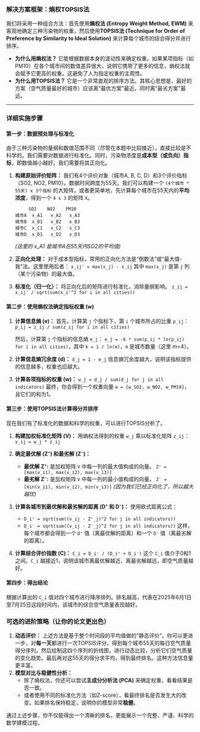 ### 解决方案框架：熵权TOPSIS法

我们将采用一种组合方法：首先使用**熵权法 (Entropy Weight Method, EWM)** 来客观地确定三种污染物的权重，然后使用**TOPSIS法 (Technique for Order of Preference by Similarity to Ideal Solution)** 来计算每个城市的综合得分并进行排序。

*   **为什么用熵权法？** 它能根据数据本身的波动性来确定权重。如果某项指标（如PM10）在各个城市间的数值差异很大，说明它携带了更多的信息，熵权法就会赋予它更高的权重。这避免了人为指定权重的主观性。
*   **为什么用TOPSIS法？** 它是一个非常直观的排序方法。其核心思想是，最好的方案（空气质量最好的城市）应该离“最优方案”最近，同时离“最劣方案”最远。

---

### 详细实施步骤

#### **第一步：数据预处理与标准化**

由于三种污染物的量纲和数值范围不同（尽管在本题中比较接近），直接比较是不科学的。我们需要对数据进行标准化。同时，污染物浓度是**成本型（或负向）指标**，即数值越小越好。我们需要将其正向化。

1.  **构建原始评价矩阵：**
    我们有4个评价对象（城市A, B, C, D）和3个评价指标（SO2, NO2, PM10）。数据时间跨度为55天。我们可以构建一个 `(4个城市 * 55天) x 3个指标` 的大矩阵，或者更简单地，先计算每个城市在55天内的**平均浓度**，得到一个 `4 x 3` 的矩阵 `X`。
    
    ```
         SO2    NO2    PM10
    城市A  x_A1   x_A2   x_A3
    城市B  x_B1   x_B2   x_B3
    城市C  x_C1   x_C2   x_C3
    城市D  x_D1   x_D2   x_D3
    ```
    *(这里的 x_A1 是城市A在55天内SO2的平均值)*

2.  **正向化处理：**
    对于成本型指标，常用的正向化方法是“倒数法”或“最大值-我”法。这里使用后者：
    `x_ij' = max(x_j) - x_ij` 
    其中 `max(x_j)` 是第 `j` 列（某个污染物）的最大值。

3.  **标准化（归一化）：**
    将正向化后的矩阵进行标准化，消除量纲影响。
    `z_ij = x_ij' / sqrt(sum(x_i'^2 for i in all cities))`

#### **第二步：使用熵权法确定指标权重 (w)**

1.  **计算信息熵 (e)：**
    首先，计算第 `j` 个指标下，第 `i` 个城市所占的比重 `p_ij`：
    `p_ij = z_ij / sum(z_ij for i in all cities)`
    
    然后，计算第 `j` 个指标的信息熵 `e_j`：
    `e_j = -k * sum(p_ij * ln(p_ij) for i in all cities)`，其中 `k = 1 / ln(m)`，`m` 是城市数量（这里 m=4）。

2.  **计算信息熵冗余度 (d)：**
    `d_j = 1 - e_j`
    信息熵冗余度越大，说明该指标提供的信息越多，权重也应越大。

3.  **计算各项指标的权重 (w)：**
    `w_j = d_j / sum(d_j for j in all indicators)`
    最终，你会得到一个权重向量 `w = [w_SO2, w_NO2, w_PM10]`，且它们的和为1。

#### **第三步：使用TOPSIS法计算得分并排序**

现在我们有了标准化的数据和科学的权重，可以进行TOPSIS分析了。

1.  **构建加权标准化矩阵 (V)：**
    用熵权法得到的权重 `w_j` 乘以标准化矩阵 `z_ij`：
    `v_ij = w_j * z_ij`

2.  **确定最优解 (Z⁺) 和最劣解 (Z⁻)：**
    *   **最优解 Z⁺:** 是加权矩阵 `V` 中每一列的最大值构成的向量。
      `Z⁺ = [max(v_i1), max(v_i2), max(v_i3)]`
    *   **最劣解 Z⁻:** 是加权矩阵 `V` 中每一列的最小值构成的向量。
      `Z⁻ = [min(v_i1), min(v_i2), min(v_i3)]`
    *(因为我们已经正向化了，所以越大越优)*

3.  **计算各城市到最优解和最劣解的距离 (D⁺ 和 D⁻)：**
    使用欧式距离公式：
    *   `D_i⁺ = sqrt(sum((v_ij - Z⁺_j)^2 for j in all indicators))`
    *   `D_i⁻ = sqrt(sum((v_ij - Z⁻_j)^2 for j in all indicators))`
    这样，每个城市都会得到一个 `D⁺` 值（离最优解的距离）和一个 `D⁻` 值（离最劣解的距离）。

4.  **计算综合评价指数 (C)：**
    `C_i = D_i⁻ / (D_i⁺ + D_i⁻)`
    这个 `C_i` 值介于0和1之间。`C_i` 越接近1，说明该城市离最优解越近、离最劣解越远，即空气质量越好。

#### **第四步：得出结论**

根据计算出的 `C_i` 值对四个城市进行降序排列。排名越高，代表在2025年6月1日至7月25日这段时间内，该城市的综合空气质量表现越好。

### **可选的进阶策略（让你的论文更出色）**

1.  **动态评价：** 上述方法是基于整个时间段的平均值做的“静态评价”。你可以更进一步，对**每一天**都进行一次TOPSIS评分，得到每个城市55天的每日空气质量得分序列。然后绘制这四个序列的折线图，进行动态比较，分析它们空气质量的变化趋势。最后再对这55天的得分求平均，得到最终排名。这种方法信息量更丰富。
2.  **模型对比与稳健性分析：**
    *   除了熵权法，你还可以尝试**主成分分析法 (PCA)** 来确定权重，看看结果是否一致。
    *   或者使用不同的标准化方法（如Z-score），看最终排名是否发生大的改变。如果排名保持稳定，说明你的模型非常**稳健**。

通过上述步骤，你不仅能得出一个清晰的排名，更能展示一个完整、严谨、科学的数学建模过程。
<!--stackedit_data:
eyJoaXN0b3J5IjpbLTIwNDkwMTM5MjNdfQ==
-->